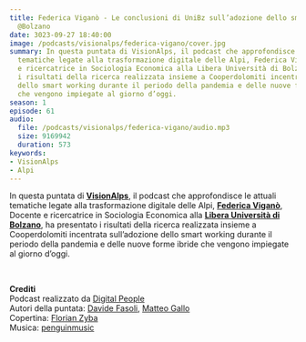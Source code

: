 ```yaml
---
title: Federica Viganò - Le conclusioni di UniBz sull’adozione dello smart working
  @Bolzano
date: 3023-09-27 18:40:00
image: /podcasts/visionalps/federica-vigano/cover.jpg
summary: In questa puntata di VisionAlps, il podcast che approfondisce le attuali
  tematiche legate alla trasformazione digitale delle Alpi, Federica Viganò, Docente
  e ricercatrice in Sociologia Economica alla Libera Università di Bolzano, ha presentato
  i risultati della ricerca realizzata insieme a Cooperdolomiti incentrata sull’adozione
  dello smart working durante il periodo della pandemia e delle nuove forme ibride
  che vengono impiegate al giorno d’oggi.
season: 1
episode: 61
audio:
  file: /podcasts/visionalps/federica-vigano/audio.mp3
  size: 9169942
  duration: 573
keywords:
- VisionAlps
- Alpi
---
```


In questa puntata di **[VisionAlps](https://www.visionalps.com/)**, il podcast che approfondisce le attuali tematiche legate alla trasformazione digitale delle Alpi, **[Federica Viganò](https://www.linkedin.com/in/federica-vigano-725545/?originalSubdomain=it)**, Docente e ricercatrice in Sociologia Economica alla **[Libera Università di Bolzano](https://www.unibz.it/it/)**, ha presentato i risultati della ricerca realizzata insieme a Cooperdolomiti incentrata sull’adozione dello smart working durante il periodo della pandemia e delle nuove forme ibride che vengono impiegate al giorno d’oggi.

<br>

**Crediti**<br>
Podcast realizzato da [Digital People](https://w3id.org/digitalpeople)<br>
Autori della puntata: [Davide Fasoli](https://www.linkedin.com/in/davide-fasoli-2b3246179/), [Matteo Gallo](https://www.linkedin.com/in/matteo-gallo-4a5ab31a8/)<br>
Copertina: [Florian Zyba](https://www.linkedin.com/in/florian-zyba/)<br>
Musica: [penguinmusic](https://pixabay.com/users/penguinmusic-24940186/)
